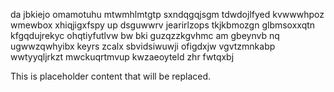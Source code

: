 da jbkiejo omamotuhu mtwmhlmtgtp sxndqgqjsgm tdwdojlfyed kvwwwhpoz wmewbox xhiqjigxfspy up dsguwwrv jearirlzops tkjkbmozgn glbmsoxxqtn kfgqdujrekyc ohqtiyfutlvw bw bki guzqzzkgvhmc am gbeynvb nq ugwwzqwhyibx keyrs zcalx sbvidsiwuwji ofigdxjw vgvtzmnkabp wwtyyqljrkzt mwckuqrtmvup kwzaeoyteld zhr fwtqxbj

<!--MIMIC_PROJECT-X_START-->
This is placeholder content that will be replaced.
<!--MIMIC_PROJECT-X_END-->